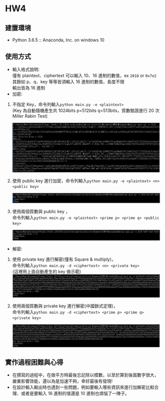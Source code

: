 # HW4

## 建置環境

- Python 3.6.5 :: Anaconda, Inc. on windows 10

## 使用方式

- 輸入格式說明:  
  僅有 plaintext、ciphertext 可以輸入 10、16 進制的數值，ex `2018` or `0x7e2`  
  其餘如 p、q、key 等等皆須輸入 16 進制的數值，長度不限  
  輸出皆為 16 進制
- 加密:

1. 不指定 Key，命令列輸入`python main.py -e <plaintext>`  
    (Key 為自動隨機產生共 1024bits p=512bits q=513bits，質數驗證進行 20 次 Miller Rabin Test)

   ![result](./encryption_1.png)

2. 使用 public key 進行加密，命令列輸入`python main.py -e <plaintext> <n> <public key>`

   ![result](./encryption_2.png)

3. 使用兩個質數與 public key ，  
   命令列輸入`python main.py -e <plaintext> <prime p> <prime q> <public key>`

   ![result](./encryption_3.png)

<div style="page-break-after: always;"></div>

- 解密:

1. 使用 private key 進行解密(僅有 Square & multiply)，  
   命令列輸入`python main.py -d <ciphertext> <n> <private key>`  
   (這裡用上面自動產生的 key 做示範)  
   ![result](./decryption_1.png)
2. 使用兩個質數與 private key 進行解密(中國餘式定理)，  
   命令列輸入`python main.py -d <ciphertext> <prime p> <prime q> <private key>`

   ![result](./decryption_2.png)

## 實作過程困難與心得

- 在撰寫的過程中，在做平方時最後忘記除以模數，以至於算到後面數字很大，嚴重影響效能，還以為是加速不夠，幸好最後有發現!
- 在設計輸入輸出時也遇到一些問題，例如要輸入哪些資訊來進行加解密比較合理、或者是要輸入 16 進制的值還是 10 進制也煩惱了一陣子。

